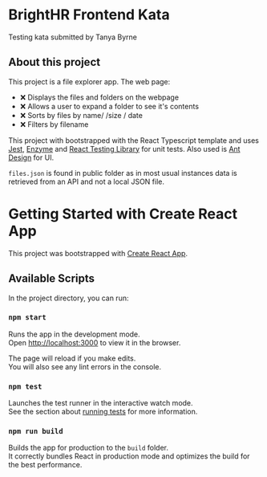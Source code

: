 # BrightHR Frontend Kata

Testing kata submitted by Tanya Byrne

## About this project

This project is a file explorer app. The web page: 
 - :x: Displays the files and folders on the webpage
 - :x: Allows a user to expand a folder to see it's contents
 - :x: Sorts by files by name/ /size / date
 - :x: Filters by filename

This project with bootstrapped with the React Typescript template and uses [Jest](https://jestjs.io/), [Enzyme](https://enzymejs.github.io/enzyme/) and [React Testing Library](https://testing-library.com/docs/react-testing-library/intro/) for unit tests. 
Also used is [Ant Design](https://ant.design/) for UI. 

```files.json``` is found in public folder as in most usual instances data is retrieved from an API and not a local JSON file. 

# Getting Started with Create React App

This project was bootstrapped with [Create React App](https://github.com/facebook/create-react-app).

## Available Scripts

In the project directory, you can run:

### `npm start`

Runs the app in the development mode.\
Open [http://localhost:3000](http://localhost:3000) to view it in the browser.

The page will reload if you make edits.\
You will also see any lint errors in the console.

### `npm test`

Launches the test runner in the interactive watch mode.\
See the section about [running tests](https://facebook.github.io/create-react-app/docs/running-tests) for more information.

### `npm run build`

Builds the app for production to the `build` folder.\
It correctly bundles React in production mode and optimizes the build for the best performance.




